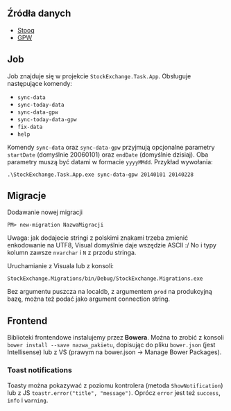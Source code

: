 ## Źródła danych
- [Stooq](http://stooq.pl/q/d/?s=wig20)
- [GPW](https://www.gpw.pl/notowania_archiwalne)

## Job
Job znajduje się w projekcie `StockExchange.Task.App`. Obsługuje następujące komendy:
- `sync-data`
- `sync-today-data`
- `sync-data-gpw`
- `sync-today-data-gpw`
- `fix-data`
- `help`

Komendy `sync-data` oraz `sync-data-gpw` przyjmują opcjonalne parametry `startDate` (domyślnie 20060101) oraz `endDate` (domyślnie dzisiaj). Oba parametry muszą być datami
w formacie `yyyyMMdd`. Przykład wywołania:
```
.\StockExchange.Task.App.exe sync-data-gpw 20140101 20140228
```

## Migracje
Dodawanie nowej migracji
```
PM> new-migration NazwaMigracji
```

Uwaga: jak dodajecie stringi z polskimi znakami trzeba zmienić enkodowanie na UTF8, Visual domyślnie daje wszędzie ASCII :/ No i typy kolumn zawsze `nvarchar` i `N` z przodu stringa.

Uruchamianie z Visuala lub z konsoli:
```
StockExchange.Migrations/bin/Debug/StockExchange.Migrations.exe
```
Bez argumentu puszcza na localdb, z argumentem `prod` na produkcyjną bazę, można też podać jako argument connection string.

## Frontend
Biblioteki frontendowe instalujemy przez **Bowera**. Można to zrobić z konsoli `bower install --save nazwa_pakietu`, dopisując do pliku `bower.json` (jest Intellisense) lub z VS (prawym na bower.json -> Manage Bower Packages).

### Toast notifications
Toasty można pokazywać z poziomu kontrolera (metoda `ShowNotification`) lub z JS `toastr.error("title", "message")`. Oprócz `error` jest też `success`, `info` i `warning`.